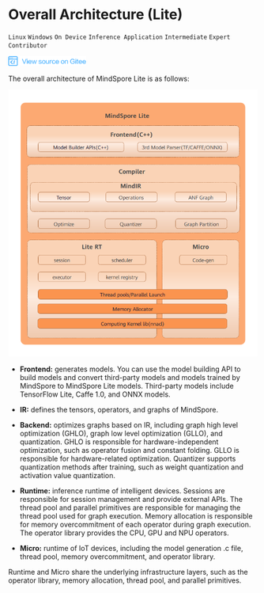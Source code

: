 # Overall Architecture (Lite)

`Linux` `Windows` `On Device` `Inference Application` `Intermediate` `Expert` `Contributor`

<a href="https://gitee.com/mindspore/docs/blob/master/docs/note/source_en/design/mindspore/architecture_lite.md" target="_blank"><img src="../../_static/logo_source.png"></a>

The overall architecture of MindSpore Lite is as follows:

![architecture](./images/MindSpore-Lite-architecture.png)

- **Frontend:** generates models. You can use the model building API to build models and convert third-party models and models trained by MindSpore to MindSpore Lite models. Third-party models include TensorFlow Lite, Caffe 1.0, and ONNX models.

- **IR:** defines the tensors, operators, and graphs of MindSpore.

- **Backend:** optimizes graphs based on IR, including graph high level optimization (GHLO), graph low level optimization (GLLO), and quantization. GHLO is responsible for hardware-independent optimization, such as operator fusion and constant folding. GLLO is responsible for hardware-related optimization. Quantizer supports quantization methods after training, such as weight quantization and activation value quantization.

- **Runtime:** inference runtime of intelligent devices. Sessions are responsible for session management and provide external APIs. The thread pool and parallel primitives are responsible for managing the thread pool used for graph execution. Memory allocation is responsible for memory overcommitment of each operator during graph execution. The operator library provides the CPU, GPU and NPU operators.

- **Micro:** runtime of IoT devices, including the model generation .c file, thread pool, memory overcommitment, and operator library.

Runtime and Micro share the underlying infrastructure layers, such as the operator library, memory allocation, thread pool, and parallel primitives.
